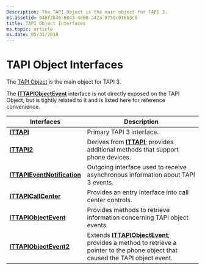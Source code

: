 ```yaml
---
Description: The TAPI Object is the main object for TAPI 3.
ms.assetid: 046f2646-6043-4d68-a42a-8750c016b3c8
title: TAPI Object Interfaces
ms.topic: article
ms.date: 05/31/2018
---
```


# TAPI Object Interfaces

The [TAPI Object](tapi-object.md) is the main object for TAPI 3.

The [**ITTAPIObjectEvent**](/windows/desktop/api/tapi3if/nn-tapi3if-ittapiobjectevent) interface is not directly exposed on the TAPI Object, but is tightly related to it and is listed here for reference convenience.



| Interfaces                                                 | Description                                                                                                                                            |
|------------------------------------------------------------|--------------------------------------------------------------------------------------------------------------------------------------------------------|
| [**ITTAPI**](/windows/desktop/api/tapi3if/nn-tapi3if-ittapi)                                   | Primary TAPI 3 interface.                                                                                                                              |
| [**ITTAPI2**](/windows/desktop/api/tapi3if/nn-tapi3if-ittapi2)                                 | Derives from [**ITTAPI**](/windows/desktop/api/tapi3if/nn-tapi3if-ittapi); provides additional methods that support phone devices.                                                         |
| [**ITTAPIEventNotification**](/windows/desktop/api/Tapi3if/nn-tapi3if-ittapieventnotification) | Outgoing interface used to receive asynchronous information about TAPI 3 events.                                                                       |
| [**ITTAPICallCenter**](/windows/win32/api/tapi3cc/nn-tapi3cc-ittapicallcenter)               | Provides an entry interface into call center controls.                                                                                                 |
| [**ITTAPIObjectEvent**](/windows/desktop/api/tapi3if/nn-tapi3if-ittapiobjectevent)             | Provides methods to retrieve information concerning TAPI object events.                                                                                |
| [**ITTAPIObjectEvent2**](/windows/desktop/api/tapi3if/nn-tapi3if-ittapiobjectevent2)           | Extends [**ITTAPIObjectEvent**](/windows/desktop/api/tapi3if/nn-tapi3if-ittapiobjectevent); provides a method to retrieve a pointer to the phone object that caused the TAPI object event. |



 

 

 